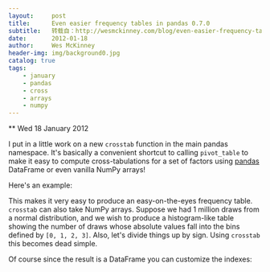 ```yaml
---
layout:     post
title:      Even easier frequency tables in pandas 0.7.0
subtitle:   转载自：http://wesmckinney.com/blog/even-easier-frequency-tables-in-pandas-0-7-0/
date:       2012-01-18
author:     Wes McKinney
header-img: img/background0.jpg
catalog: true
tags:
    - january
    - pandas
    - cross
    - arrays
    - numpy
---
```






** Wed 18 January 2012

 

I put in a little work on a new `crosstab` function in the main pandas namespace. It's basically a convenient shortcut to calling `pivot_table` to make it easy to compute cross-tabulations for a set of factors using [pandas](http://pandas.sf.net/.) DataFrame or even vanilla NumPy arrays!

Here's an example:

This makes it very easy to produce an easy-on-the-eyes frequency table. `crosstab` can also take NumPy arrays. Suppose we had 1 million draws from a normal distribution, and we wish to produce a histogram-like table showing the number of draws whose absolute values fall into the bins defined by `[0, 1, 2, 3]`. Also, let's divide things up by sign. Using `crosstab` this becomes dead simple.

Of course since the result is a DataFrame you can customize the indexes:
